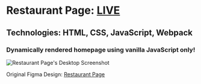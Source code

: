 # Restaurant Page: **[LIVE](https://ahmediramadan01.github.io/restaurant-page-javascript/ "Restaurant Page's Live Preview")**

## Technologies: HTML, CSS, JavaScript, Webpack

### Dynamically rendered homepage using vanilla JavaScript only!

![Restaurant Page's Desktop Screenshot](./restaurant-page-desktop.gif?raw=true "Restaurant Page (Desktop)")

Original Figma Design: [Restaurant Page](https://www.figma.com/community/file/966882609323462537/pizza-restaurant-web-design "Restaurant Page's Figma Design")
